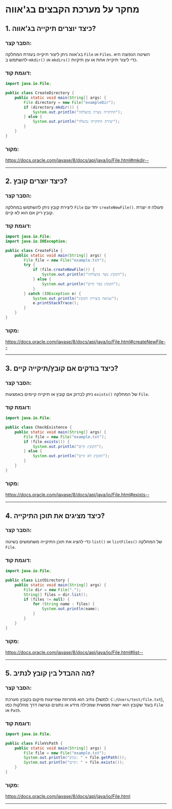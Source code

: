 # מחקר על מערכת הקבצים בג'אווה

## 1. כיצד יוצרים תיקייה בג'אווה?

### הסבר קצר:
בג'אווה ניתן ליצור תיקייה בעזרת המחלקה `File` או `Files`. השיטה הנפוצה היא להשתמש ב-`mkdir()` או `mkdirs()` כדי ליצור תיקייה אחת או עץ תיקיות.

### דוגמת קוד:
```java
import java.io.File;

public class CreateDirectory {
    public static void main(String[] args) {
        File directory = new File("exampleDir");
        if (directory.mkdir()) {
            System.out.println("התיקייה נוצרה בהצלחה");
        } else {
            System.out.println("יצירת התיקייה נכשלה");
        }
    }
}
```

### מקור:
https://docs.oracle.com/javase/8/docs/api/java/io/File.html#mkdir--

---

## 2. כיצד יוצרים קובץ?

### הסבר קצר:
ליצירת קובץ ניתן להשתמש במחלקה `File` יחד עם `createNewFile()`. פעולה זו יוצרת קובץ ריק אם הוא לא קיים.

### דוגמת קוד:
```java
import java.io.File;
import java.io.IOException;

public class CreateFile {
    public static void main(String[] args) {
        File file = new File("example.txt");
        try {
            if (file.createNewFile()) {
                System.out.println("הקובץ נוצר בהצלחה");
            } else {
                System.out.println("הקובץ כבר קיים");
            }
        } catch (IOException e) {
            System.out.println("שגיאה ביצירת הקובץ");
            e.printStackTrace();
        }
    }
}
```

### מקור:
https://docs.oracle.com/javase/8/docs/api/java/io/File.html#createNewFile--

---

## 3. כיצד בודקים אם קובץ/תיקייה קיים?

### הסבר קצר:
ניתן לבדוק אם קובץ או תיקייה קיימים באמצעות `exists()` של המחלקה `File`.

### דוגמת קוד:
```java
import java.io.File;

public class CheckExistence {
    public static void main(String[] args) {
        File file = new File("example.txt");
        if (file.exists()) {
            System.out.println("הקובץ קיים");
        } else {
            System.out.println("הקובץ לא קיים");
        }
    }
}
```

### מקור:
https://docs.oracle.com/javase/8/docs/api/java/io/File.html#exists--

---

## 4. כיצד מציגים את תוכן התיקייה?

### הסבר קצר:
כדי להציג את תוכן התיקייה משתמשים בשיטה `list()` או `listFiles()` של המחלקה `File`.

### דוגמת קוד:
```java
import java.io.File;

public class ListDirectory {
    public static void main(String[] args) {
        File dir = new File(".");
        String[] files = dir.list();
        if (files != null) {
            for (String name : files) {
                System.out.println(name);
            }
        }
    }
}
```

### מקור:
https://docs.oracle.com/javase/8/docs/api/java/io/File.html#list--

---

## 5. מה ההבדל בין קובץ לנתיב?

### הסבר קצר:
נתיב הוא מחרוזת שמייצגת מיקום בקובץ מערכת (למשל: `C:/Users/test/file.txt`), בעוד שקובץ הוא יישות ממשית שמכילה מידע או נתונים ונגישה דרך מחלקות כמו `File` או `Path`.

### דוגמת קוד:
```java
import java.io.File;

public class FileVsPath {
    public static void main(String[] args) {
        File file = new File("example.txt");
        System.out.println("נתיב: " + file.getPath());
        System.out.println("קיים: " + file.exists());
    }
}
```

### מקור:
https://docs.oracle.com/javase/8/docs/api/java/io/File.html

---
